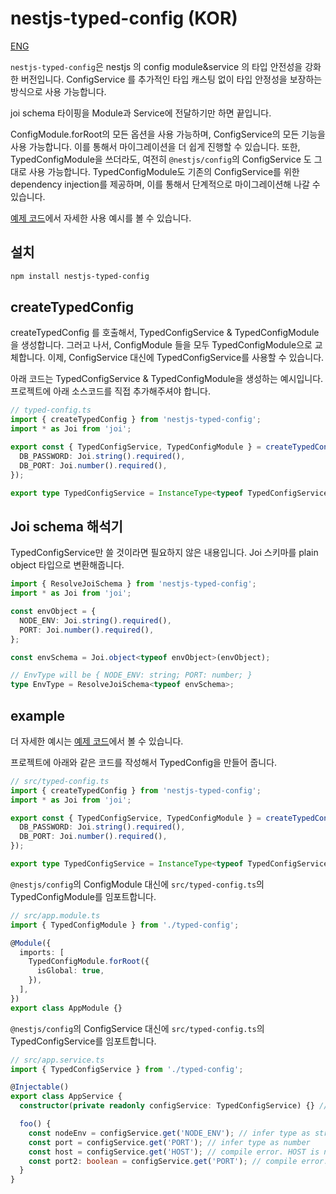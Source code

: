 # nestjs-typed-config (KOR)

[ENG](./README.md)

`nestjs-typed-config`은 nestjs 의 config module&service 의 타입 안전성을 강화한 버전입니다.
ConfigService 를 추가적인 타입 캐스팅 없이 타입 안정성을 보장하는 방식으로 사용 가능합니다.

joi schema 타이핑을 Module과 Service에 전달하기만 하면 끝입니다.

ConfigModule.forRoot의 모든 옵션을 사용 가능하며, ConfigService의 모든 기능을 사용 가능합니다.
이를 통해서 마이그레이션을 더 쉽게 진행할 수 있습니다.
또한, TypedConfigModule을 쓰더라도, 여전히 `@nestjs/config`의 ConfigService 도 그대로 사용 가능합니다.
TypedConfigModule도 기존의 ConfigService를 위한 dependency injection를 제공하며, 이를 통해서 단계적으로 마이그레이션해 나갈 수 있습니다.

[예제 코드](./example)에서 자세한 사용 예시를 볼 수 있습니다.

## 설치
```bash
npm install nestjs-typed-config
```

## createTypedConfig
createTypedConfig 를 호출해서, TypedConfigService & TypedConfigModule을 생성합니다.
그러고 나서, ConfigModule 들을 모두 TypedConfigModule으로 교체합니다.
이제, ConfigService 대신에 TypedConfigService를 사용할 수 있습니다.

아래 코드는 TypedConfigService & TypedConfigModule을 생성하는 예시입니다.
프로젝트에 아래 소스코드를 직접 추가해주셔야 합니다.
```typescript
// typed-config.ts
import { createTypedConfig } from 'nestjs-typed-config';
import * as Joi from 'joi';

export const { TypedConfigService, TypedConfigModule } = createTypedConfig({
  DB_PASSWORD: Joi.string().required(),
  DB_PORT: Joi.number().required(),
});

export type TypedConfigService = InstanceType<typeof TypedConfigService>; // 반드시 선언해주세요! 
```

## Joi schema 해석기
TypedConfigService만 쓸 것이라면 필요하지 않은 내용입니다.
Joi 스키마를 plain object 타입으로 변환해줍니다.
```typescript
import { ResolveJoiSchema } from 'nestjs-typed-config';
import * as Joi from 'joi';

const envObject = {
  NODE_ENV: Joi.string().required(),
  PORT: Joi.number().required(),
};

const envSchema = Joi.object<typeof envObject>(envObject);

// EnvType will be { NODE_ENV: string; PORT: number; }
type EnvType = ResolveJoiSchema<typeof envSchema>;
````

## example
더 자세한 예시는 [예제 코드](./example)에서 볼 수 있습니다.

프로젝트에 아래와 같은 코드를 작성해서 TypedConfig을 만들어 줍니다.
```typescript
// src/typed-config.ts
import { createTypedConfig } from 'nestjs-typed-config';
import * as Joi from 'joi';

export const { TypedConfigService, TypedConfigModule } = createTypedConfig({
  DB_PASSWORD: Joi.string().required(),
  DB_PORT: Joi.number().required(),
});

export type TypedConfigService = InstanceType<typeof TypedConfigService>; // 반드시 선언해주세요!
```

`@nestjs/config`의 ConfigModule 대신에 `src/typed-config.ts`의 TypedConfigModule를 임포트합니다.
```typescript
// src/app.module.ts
import { TypedConfigModule } from './typed-config';

@Module({
  imports: [
    TypedConfigModule.forRoot({
      isGlobal: true,
    }),
  ],
})
export class AppModule {}
```

`@nestjs/config`의 ConfigService 대신에 `src/typed-config.ts`의 TypedConfigService를 임포트합니다.
```typescript
// src/app.service.ts
import { TypedConfigService } from './typed-config';

@Injectable()
export class AppService {
  constructor(private readonly configService: TypedConfigService) {} // use TypedConfigService instead of ConfigService

  foo() {
    const nodeEnv = configService.get('NODE_ENV'); // infer type as string
    const port = configService.get('PORT'); // infer type as number
    const host = configService.get('HOST'); // compile error. HOST is not in schema
    const port2: boolean = configService.get('PORT'); // compile error. number is not assignable to boolean
  }
}
```
